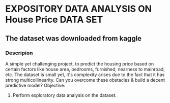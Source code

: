# EXPOSITORY DATA ANALYSIS ON House Price DATA SET
## The dataset was downloaded from kaggle
### Descripion
A simple yet challenging project, to predict the housing price based on certain factors like house area, bedrooms, furnished, nearness to mainroad, etc. The dataset is small yet, it's complexity arises due to the fact that it has strong multicollinearity. Can you overcome these obstacles & build a decent predictive model?
Objective:
1) Perform exploratory data analysis on the dataset.
